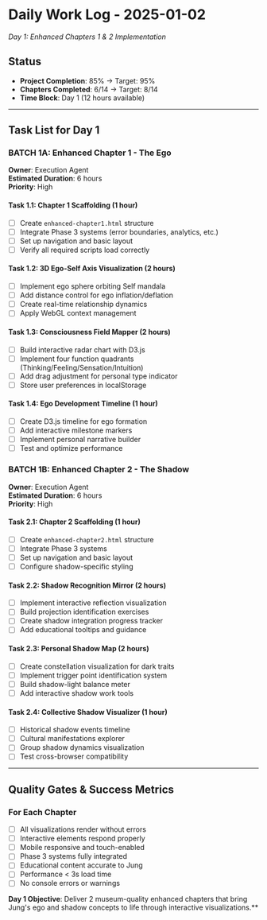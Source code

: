# Daily Work Log - 2025-01-02
*Day 1: Enhanced Chapters 1 & 2 Implementation*

## Status
- **Project Completion**: 85% → Target: 95%
- **Chapters Completed**: 6/14 → Target: 8/14
- **Time Block**: Day 1 (12 hours available)

---

## Task List for Day 1

### BATCH 1A: Enhanced Chapter 1 - The Ego
**Owner**: Execution Agent  
**Estimated Duration**: 6 hours  
**Priority**: High  

#### Task 1.1: Chapter 1 Scaffolding (1 hour)
- [ ] Create `enhanced-chapter1.html` structure
- [ ] Integrate Phase 3 systems (error boundaries, analytics, etc.)
- [ ] Set up navigation and basic layout
- [ ] Verify all required scripts load correctly

#### Task 1.2: 3D Ego-Self Axis Visualization (2 hours)
- [ ] Implement ego sphere orbiting Self mandala
- [ ] Add distance control for ego inflation/deflation
- [ ] Create real-time relationship dynamics
- [ ] Apply WebGL context management

#### Task 1.3: Consciousness Field Mapper (2 hours)
- [ ] Build interactive radar chart with D3.js
- [ ] Implement four function quadrants (Thinking/Feeling/Sensation/Intuition)
- [ ] Add drag adjustment for personal type indicator
- [ ] Store user preferences in localStorage

#### Task 1.4: Ego Development Timeline (1 hour)
- [ ] Create D3.js timeline for ego formation
- [ ] Add interactive milestone markers
- [ ] Implement personal narrative builder
- [ ] Test and optimize performance

### BATCH 1B: Enhanced Chapter 2 - The Shadow
**Owner**: Execution Agent  
**Estimated Duration**: 6 hours  
**Priority**: High  

#### Task 2.1: Chapter 2 Scaffolding (1 hour)
- [ ] Create `enhanced-chapter2.html` structure
- [ ] Integrate Phase 3 systems
- [ ] Set up navigation and basic layout
- [ ] Configure shadow-specific styling

#### Task 2.2: Shadow Recognition Mirror (2 hours)
- [ ] Implement interactive reflection visualization
- [ ] Build projection identification exercises
- [ ] Create shadow integration progress tracker
- [ ] Add educational tooltips and guidance

#### Task 2.3: Personal Shadow Map (2 hours)
- [ ] Create constellation visualization for dark traits
- [ ] Implement trigger point identification system
- [ ] Build shadow-light balance meter
- [ ] Add interactive shadow work tools

#### Task 2.4: Collective Shadow Visualizer (1 hour)
- [ ] Historical shadow events timeline
- [ ] Cultural manifestations explorer
- [ ] Group shadow dynamics visualization
- [ ] Test cross-browser compatibility

---

## Quality Gates & Success Metrics

### For Each Chapter
- [ ] All visualizations render without errors
- [ ] Interactive elements respond properly
- [ ] Mobile responsive and touch-enabled
- [ ] Phase 3 systems fully integrated
- [ ] Educational content accurate to Jung
- [ ] Performance < 3s load time
- [ ] No console errors or warnings

**Day 1 Objective**: Deliver 2 museum-quality enhanced chapters that bring Jung's ego and shadow concepts to life through interactive visualizations.**